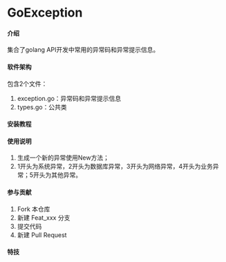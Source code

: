 # GoException

#### 介绍
集合了golang API开发中常用的异常码和异常提示信息。

#### 软件架构
包含2个文件：
1.  exception.go：异常码和异常提示信息
2.  types.go：公共类

#### 安装教程

#### 使用说明

1.  生成一个新的异常使用New方法；
2.  1开头为系统异常，2开头为数据库异常，3开头为网络异常，4开头为业务异常；5开头为其他异常。  


#### 参与贡献

1.  Fork 本仓库
2.  新建 Feat_xxx 分支
3.  提交代码
4.  新建 Pull Request


#### 特技

